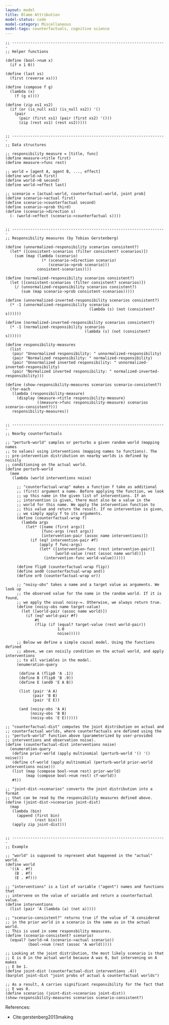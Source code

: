 ```yaml
---
layout: model
title: Blame Attribution
model-status: code
model-category: Miscellaneous
model-tags: counterfactuals, cognitive science
---
```


    ;; --------------------------------------------------------------------
    ;; Helper functions
    
    (define (bool->num x)
      (if x 1 0))
    
    (define (last xs)
      (first (reverse xs)))
    
    (define (compose f g)
      (lambda (x)
        (f (g x))))
    
    (define (zip xs1 xs2) 
      (if (or (is_null xs1) (is_null xs2)) '() 
        (pair 
          (pair (first xs1) (pair (first xs2) '()))
          (zip (rest xs1) (rest xs2)))))
    
    
    ;; --------------------------------------------------------------------
    ;; Data structures
    
    ;; responsibility measure = [title, func]
    (define measure->title first)
    (define measure->func rest)
    
    ;; world = [agent A, agent B, ..., effect]
    (define world->A first)
    (define world->B second)
    (define world->effect last)
    
    ;; scenario = [actual-world, counterfactual-world, joint prob]
    (define scenario->actual first)
    (define scenario->counterfactual second)
    (define scenario->prob third)
    (define (scenario->direction s)
      (- (world->effect (scenario->counterfactual s))))
    
    
    ;; --------------------------------------------------------------------
    ;; Responsibility measures (by Tobias Gerstenberg)
    
    (define (unnormalized-responsibility scenarios consistent?)
      (let* ([consistent-scenarios (filter consistent? scenarios)])
        (sum (map (lambda (scenario)
                    (* (scenario->direction scenario)
                       (scenario->prob scenario)))
                  consistent-scenarios))))
    
    (define (normalized-responsibility scenarios consistent?)
      (let ([consistent-scenarios (filter consistent? scenarios)])
        (/ (unnormalized-responsibility scenarios consistent?)
           (sum (map scenario->prob consistent-scenarios)))))
    
    (define (unnormalized-inverted-responsibility scenarios consistent?)
      (* -1 (unnormalized-responsibility scenarios
                                         (lambda (s) (not (consistent? s))))))
    
    (define (normalized-inverted-responsibility scenarios consistent?)
      (* -1 (normalized-responsibility scenarios
                                       (lambda (s) (not (consistent? s))))))
    
    (define responsibility-measures
      (list
       (pair "Unnormalized responsibility: " unnormalized-responsibility)
       (pair "Normalized responsibility: " normalized-responsibility)
       (pair "Unnormalized inverted responsibility: " unnormalized-inverted-responsibility)
       (pair "Normalized inverted responsibility: " normalized-inverted-responsibility)))
    
    (define (show-responsibility-measures scenarios scenario-consistent?)
      (for-each
       (lambda (responsibility-measure)
         (display (measure->title responsibility-measure)
                  ((measure->func responsibility-measure) scenarios scenario-consistent?)))
       responsibility-measures))
    
    
    ;; --------------------------------------------------------------------
    ;; Nearby counterfactuals
    
    ;; "perturb-world" samples or perturbs a given random world (mapping names 
    ;; to values) using interventions (mapping names to functions). The 
    ;; pre-intervention distribution on nearby worlds is defined by noisily 
    ;; conditioning on the actual world.
    (define perturb-world 
      (mem 
       (lambda (world interventions noise)
         
         ;; "counterfactual-wrap" makes a function f take as additional 
         ;; (first) argument a name. Before applying the function, we look
         ;; up this name in the given list of interventions. If an
         ;; intervention is given, there must also be a value in the
         ;; world for this name. We apply the intervention function to
         ;; this value and return the result. If no intervention is given, 
         ;; we simply apply f to its arguments.
         (define (counterfactual-wrap f)
           (lambda args
             (let* ([name (first args)]
                    [func-args (rest args)]
                    [intervention-pair (assoc name interventions)])
               (if (eq? intervention-pair #f)
                   (apply f func-args)
                   (let* ([intervention-func (rest intervention-pair)]
                          [world-value (rest (assoc name world))])
                     (intervention-func world-value))))))
         
         (define flip0 (counterfactual-wrap flip))
         (define and0 (counterfactual-wrap and))
         (define or0 (counterfactual-wrap or))  
         
         ;; "noisy-obs" takes a name and a target value as arguments. We look up
         ;; the observed value for the name in the random world. If it is found,
         ;; we apply the usual noisy-=. Otherwise, we always return true.
         (define (noisy-obs name target-value)
           (let ([world-pair (assoc name world)])
             (if (eq? world-pair #f)
                 #t
                 (flip (if (equal? target-value (rest world-pair))
                           1.0
                           noise)))))
         
         ;; Below we define a simple causal model. Using the functions defined
         ;; above, we can noisily condition on the actual world, and apply interventions
         ;; to all variables in the model.
         (enumeration-query
          
          (define A (flip0 'A .1))
          (define B (flip0 'B .9))   
          (define E (and0 'E A B))
          
          (list (pair 'A A)
                (pair 'B B)
                (pair 'E E))
          
          (and (noisy-obs 'A A)
               (noisy-obs 'B B)
               (noisy-obs 'E E))))))
    
    ;; "counterfactual-dist" computes the joint distribution on actual and
    ;; counterfactual worlds, where counterfactuals are defined using the
    ;; "perturb-world" function above (parameterized by user-provided
    ;; interventions and observation noise).
    (define (counterfactual-dist interventions noise)  
      (enumeration-query
       (define prior-world (apply multinomial (perturb-world '() '() noise)))
       (define cf-world (apply multinomial (perturb-world prior-world interventions noise)))
       (list (map (compose bool->num rest) prior-world)
             (map (compose bool->num rest) cf-world))
       #t))
    
    ;; "joint-dist->scenarios" converts the joint distribution into a format
    ;; that can be read by the responsibility measures defined above.
    (define (joint-dist->scenarios joint-dist)
      (map
       (lambda (bin)
         (append (first bin)
                 (rest bin)))
       (apply zip joint-dist)))
    
    
    ;; --------------------------------------------------------------------
    ;; Example
    
    ;; "world" is supposed to represent what happened in the "actual" world.
    (define world
      '((A . #f)
        (B . #f)
        (E . #f)))
    
    ;; "interventions" is a list of variable ("agent") names and functions that 
    ;; intervene on the value of variable and return a counterfactual value.
    (define interventions
      (list (pair 'A (lambda (a) (not a)))))
    
    ;; "scenario-consistent?" returns true if the value of 'A considered
    ;; in the prior world in a scenario is the same as in the actual world.
    ;; This is used in some responsbility measures.
    (define (scenario-consistent? scenario)
      (equal? (world->A (scenario->actual scenario))
              (bool->num (rest (assoc 'A world)))))
    
    ;; Looking at the joint distribution, the most likely scenario is that 
    ;; E is 0 in the actual world because A was 0, but intervening on A makes 
    ;; E be 1.
    (define joint-dist (counterfactual-dist interventions .4))
    (barplot joint-dist "joint probs of actual & counterfactual worlds")
    
    ;; As a result, A carries significant responsibility for the fact that
    ;; E was 0.
    (define scenarios (joint-dist->scenarios joint-dist))
    (show-responsibility-measures scenarios scenario-consistent?)

    
References:

- Cite:gerstenberg2013making
